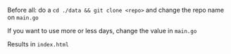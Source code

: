 Before all: do a `cd ./data && git clone <repo>` and change the repo name on `main.go`

If you want to use more or less days, change the value in `main.go`

Results in `index.html`

